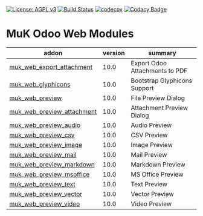 [![License: AGPL v3](https://img.shields.io/badge/License-AGPL%20v3-blue.svg)](https://www.gnu.org/licenses/agpl-3.0)
[![Build Status](https://travis-ci.org/muk-it/muk_web.svg?branch=10.0)](https://travis-ci.org/muk-it/muk_web)
[![codecov](https://codecov.io/gh/muk-it/muk_web/branch/10.0/graph/badge.svg)](https://codecov.io/gh/muk-it/muk_web)
[![Codacy Badge](https://api.codacy.com/project/badge/Grade/eff47569926c435d98a3187623615bc4)](https://www.codacy.com/app/keshrath/muk_web?utm_source=github.com&amp;utm_medium=referral&amp;utm_content=muk-it/muk_web&amp;utm_campaign=Badge_Grade)

# MuK Odoo Web Modules

addon | version | summary
--- | --- | ---
[muk_web_export_attachment](muk_web_export_attachment/) | 10.0 | Export Odoo Attachments to PDF
[muk_web_glyphicons](muk_web_glyphicons/) | 10.0 | Bootstrap Glyphicons Support
[muk_web_preview](muk_web_preview/) | 10.0 | File Preview Dialog
[muk_web_preview_attachment](muk_web_preview_attachment/) | 10.0 | Attachment Preview Dialog
[muk_web_preview_audio](muk_web_preview_audio/) | 10.0 | Audio Preview
[muk_web_preview_csv](muk_web_preview_csv/) | 10.0 | CSV Preview
[muk_web_preview_image](muk_web_preview_image/) | 10.0 | Image Preview
[muk_web_preview_mail](muk_web_preview_mail/) | 10.0 | Mail Preview
[muk_web_preview_markdown](muk_web_preview_markdown/) | 10.0 | Markdown Preview
[muk_web_preview_msoffice](muk_web_preview_msoffice/) | 10.0 | MS Office Preview
[muk_web_preview_text](muk_web_preview_text/) | 10.0 | Text Preview
[muk_web_preview_vector](muk_web_preview_vector/) | 10.0 | Vector Preview
[muk_web_preview_video](muk_web_preview_video/) | 10.0 | Video Preview
